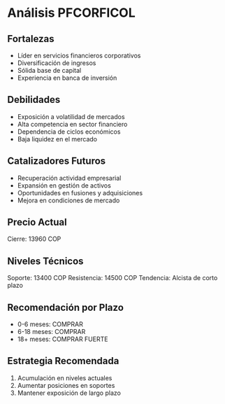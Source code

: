 # Análisis PFCORFICOL

## Fortalezas

- Líder en servicios financieros corporativos
- Diversificación de ingresos
- Sólida base de capital
- Experiencia en banca de inversión

## Debilidades

- Exposición a volatilidad de mercados
- Alta competencia en sector financiero
- Dependencia de ciclos económicos
- Baja liquidez en el mercado

## Catalizadores Futuros

- Recuperación actividad empresarial
- Expansión en gestión de activos
- Oportunidades en fusiones y adquisiciones
- Mejora en condiciones de mercado

## Precio Actual

Cierre: 13960 COP

## Niveles Técnicos

Soporte: 13400 COP
Resistencia: 14500 COP
Tendencia: Alcista de corto plazo

## Recomendación por Plazo

- 0-6 meses: COMPRAR
- 6-18 meses: COMPRAR
- 18+ meses: COMPRAR FUERTE

## Estrategia Recomendada

1. Acumulación en niveles actuales
2. Aumentar posiciones en soportes
3. Mantener exposición de largo plazo
